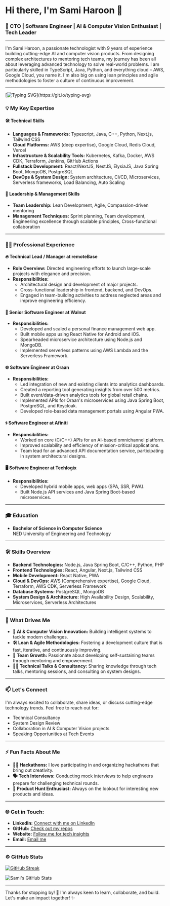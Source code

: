 # Hi there, I'm Sami Haroon 👋

### 🚀 CTO | Software Engineer | AI & Computer Vision Enthusiast | Tech Leader

---

I'm Sami Haroon, a passionate technologist with 9 years of experience building cutting-edge AI and computer vision products. From designing complex architectures to mentoring tech teams, my journey has been all about leveraging advanced technology to solve real-world problems. I am particularly skilled in TypeScript, Java, Python, and everything cloud – AWS, Google Cloud, you name it. I'm also big on using lean principles and agile methodologies to foster a culture of continuous improvement.

---

[![Typing SVG](https://readme-typing-svg.demolab.com/?lines=I+build+scaleable+software;Manager+and+Leader.)](https://git.io/typing-svg)


### 💡 My Key Expertise

#### 🛠️ Technical Skills
- **Languages & Frameworks:** Typescript, Java, C++, Python, Next.js, Tailwind CSS
- **Cloud Platforms:** AWS (deep expertise), Google Cloud, Redis Cloud, Vercel
- **Infrastructure & Scalability Tools:** Kubernetes, Kafka, Docker, AWS CDK, Terraform, Jenkins, GitHub Actions
- **Fullstack Development:** React/NextJS, NestJS, ElysiaJS, Java Spring Boot, MongoDB, PostgreSQL
- **DevOps & System Design:** System architecture, CI/CD, Microservices, Serverless frameworks, Load Balancing, Auto Scaling

#### 🎯 Leadership & Management Skills
- **Team Leadership:** Lean Development, Agile, Compassion-driven mentoring
- **Management Techniques:** Sprint planning, Team development, Engineering excellence through scalable principles, Cross-functional collaboration


---

### 👨‍💼 Professional Experience

#### 🔥 **Technical Lead / Manager at remoteBase**
- **Role Overview:** Directed engineering efforts to launch large-scale projects with elegance and precision. 
- **Responsibilities:**
  - Architectural design and development of major projects.
  - Cross-functional leadership in frontend, backend, and DevOps.
  - Engaged in team-building activities to address neglected areas and improve engineering efficiency.

#### 🔧 **Senior Software Engineer at Walnut**
- **Responsibilities:**
  - Developed and scaled a personal finance management web app.
  - Built mobile apps using React Native for Android and iOS.
  - Spearheaded microservice architecture using Node.js and MongoDB.
  - Implemented serverless patterns using AWS Lambda and the Serverless Framework.

#### 🌐 **Software Engineer at Oraan**
- **Responsibilities:**
  - Led integration of new and existing clients into analytics dashboards.
  - Created a reporting tool generating insights from over 500 metrics.
  - Built event/data-driven analytics tools for global retail chains.
  - Implemented APIs for Oraan's microservices using Java Spring Boot, PostgreSQL, and Keycloak.
  - Developed role-based data management portals using Angular PWA.

#### 🌀 **Software Engineer at Afiniti**
- **Responsibilities:**
  - Worked on core (C/C++) APIs for an AI-based omnichannel platform.
  - Improved scalability and efficiency of mission-critical applications.
  - Team lead for an advanced API documentation service, participating in system architectural designs.

#### 🖥️ **Software Engineer at Techlogix**
- **Responsibilities:**
  - Developed hybrid mobile apps, web apps (SPA, SSR, PWA).
  - Built Node.js API services and Java Spring Boot-based microservices.

---

### 🎓 Education

- **Bachelor of Science in Computer Science**  
  NED University of Engineering and Technology

---

### 🛠️ Skills Overview

- **Backend Technologies:** Node.js, Java Spring Boot, C/C++, Python, PHP
- **Frontend Technologies:** React, Angular, Next.js, Tailwind CSS
- **Mobile Development:** React Native, PWA
- **Cloud & DevOps:** AWS (Comprehensive expertise), Google Cloud, Terraform, AWS CDK, Serverless Framework
- **Database Systems:** PostgreSQL, MongoDB
- **System Design & Architecture:** High Availability Design, Scalability, Microservices, Serverless Architectures

---

### 🎯 What Drives Me

- **🚀 AI & Computer Vision Innovation:** Building intelligent systems to tackle modern challenges.
- **🛠️ Lean & Agile Methodologies:** Fostering a development culture that is fast, iterative, and continuously improving.
- **🌱 Team Growth:** Passionate about developing self-sustaining teams through mentoring and empowerment.
- **👨‍🏫 Technical Talks & Consultancy:** Sharing knowledge through tech talks, mentoring sessions, and consulting on system designs.

---

### 📫 Let's Connect

I'm always excited to collaborate, share ideas, or discuss cutting-edge technology trends. Feel free to reach out for:

- Technical Consultancy
- System Design Review
- Collaboration in AI & Computer Vision projects
- Speaking Opportunities at Tech Events

---

### ⚡ Fun Facts About Me

- **👨‍💻 Hackathons:** I love participating in and organizing hackathons that bring out creativity.
- **🗣️ Tech Interviews:** Conducting mock interviews to help engineers prepare for challenging technical rounds.
- **📱 Product Hunt Enthusiast:** Always on the lookout for interesting new products and ideas.

---

### 🌐 Get in Touch:

- **LinkedIn:** [Connect with me on LinkedIn](https://www.linkedin.com/in/samihk)
- **GitHub:** [Check out my repos](https://github.com/samihk)
- **Website:** [Follow me for tech insights](https://samiharoon.com)
- **Email:** [Email me](mailto:iam@samiharoon.com)

---

### ⚙️ GitHub Stats

<p align="left">
<a href="https://git.io/streak-stats"><img src="https://streak-stats.demolab.com?user=samihk&theme=rose-pine" alt="GitHub Streak" /></a>
</p>

![Sami's GitHub Stats](https://github-readme-stats.vercel.app/api?username=samihk&show_icons=true&theme=radical)

---

Thanks for stopping by! 👋 I'm always keen to learn, collaborate, and build. Let's make an impact together! ✨

